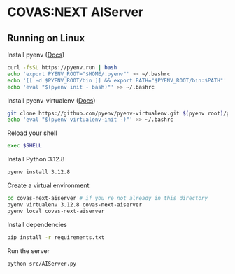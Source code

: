 # COVAS:NEXT AIServer

## Running on Linux

Install pyenv ([Docs](https://github.com/pyenv/pyenv?tab=readme-ov-file#a-getting-pyenv))

```sh
curl -fsSL https://pyenv.run | bash
echo 'export PYENV_ROOT="$HOME/.pyenv"' >> ~/.bashrc
echo '[[ -d $PYENV_ROOT/bin ]] && export PATH="$PYENV_ROOT/bin:$PATH"' >> ~/.bashrc
echo 'eval "$(pyenv init - bash)"' >> ~/.bashrc
```

Install pyenv-virtualenv ([Docs](https://github.com/pyenv/pyenv-virtualenv?tab=readme-ov-file#installing-as-a-pyenv-plugin))

```sh
git clone https://github.com/pyenv/pyenv-virtualenv.git $(pyenv root)/plugins/pyenv-virtualenv
echo 'eval "$(pyenv virtualenv-init -)"' >> ~/.bashrc
```

Reload your shell

```sh
exec $SHELL
```

Install Python 3.12.8

```sh
pyenv install 3.12.8
```

Create a virtual environment

```sh
cd covas-next-aiserver # if you're not already in this directory
pyenv virtualenv 3.12.8 covas-next-aiserver
pyenv local covas-next-aiserver
```

Install dependencies

```sh
pip install -r requirements.txt
```

Run the server

```sh
python src/AIServer.py
```
